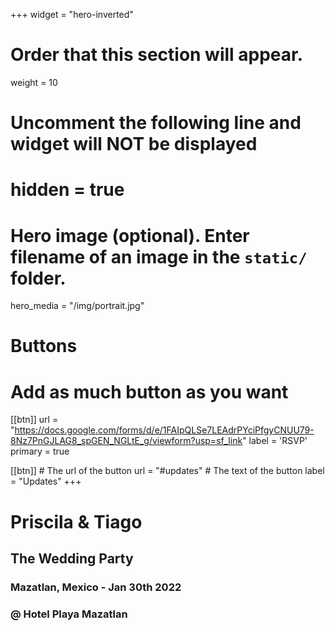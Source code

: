 +++
widget = "hero-inverted"
# Order that this section will appear.
weight = 10

# Uncomment the following line and widget will NOT be displayed
# hidden = true

# Hero image (optional). Enter filename of an image in the `static/` folder.
hero_media = "/img/portrait.jpg"

# Buttons
# Add as much button as you want
[[btn]]
  url = "https://docs.google.com/forms/d/e/1FAIpQLSe7LEAdrPYciPfgyCNUU79-8Nz7PnGJLAG8_spGEN_NGLtE_g/viewform?usp=sf_link"
  label = 'RSVP'
  primary = true

[[btn]]
	# The url of the button
  url = "#updates"
	# The text of the button
  label = "Updates"
+++

# Priscila & Tiago
## The Wedding Party
### Mazatlan, Mexico - Jan 30th 2022
### @ Hotel Playa Mazatlan
